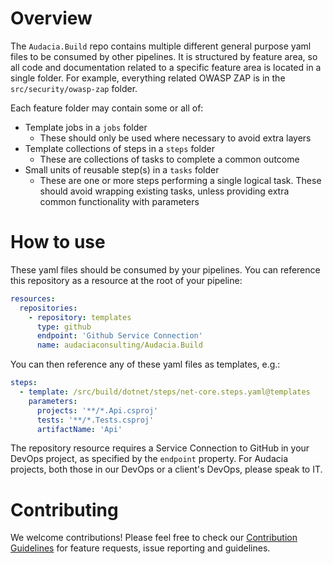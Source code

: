 # Overview

The `Audacia.Build` repo contains multiple different general purpose yaml files to be consumed by other pipelines. It is structured by feature area, so all code and documentation related to a specific feature area is located in a single folder. For example, everything related OWASP ZAP is in the `src/security/owasp-zap` folder.

Each feature folder may contain some or all of:

- Template jobs in a `jobs` folder
  - These should only be used where necessary to avoid extra layers
- Template collections of steps in a `steps` folder
  - These are collections of tasks to complete a common outcome
- Small units of reusable step(s) in a `tasks` folder
  - These are one or more steps performing a single logical task. These should avoid wrapping existing tasks, unless providing extra common functionality with parameters

# How to use

These yaml files should be consumed by your pipelines. You can reference this repository as a resource at the root of your pipeline:

```yaml
resources:
  repositories:
    - repository: templates
      type: github
      endpoint: 'Github Service Connection'
      name: audaciaconsulting/Audacia.Build
```

You can then reference any of these yaml files as templates, e.g.:

```yaml
steps:
  - template: /src/build/dotnet/steps/net-core.steps.yaml@templates
    parameters:
      projects: '**/*.Api.csproj'
      tests: '**/*.Tests.csproj'
      artifactName: 'Api'
```

The repository resource requires a Service Connection to GitHub in your DevOps project, as specified by the `endpoint` property. For Audacia projects, both those in our DevOps or a client's DevOps, please speak to IT.

# Contributing

We welcome contributions! Please feel free to check our [Contribution Guidelines](https://github.com/audaciaconsulting/.github/blob/main/CONTRIBUTING.md) for feature requests, issue reporting and guidelines.
